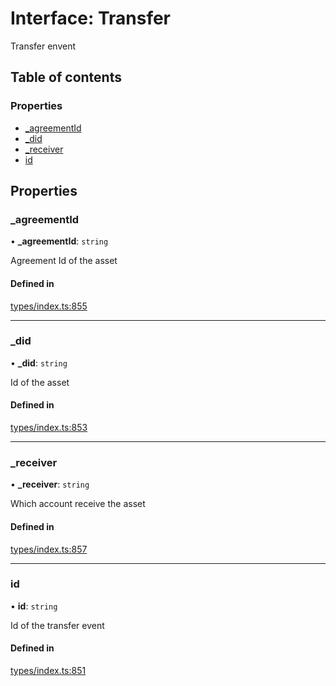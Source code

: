 # Interface: Transfer

Transfer envent

## Table of contents

### Properties

- [\_agreementId](Transfer.md#_agreementid)
- [\_did](Transfer.md#_did)
- [\_receiver](Transfer.md#_receiver)
- [id](Transfer.md#id)

## Properties

### \_agreementId

• **\_agreementId**: `string`

Agreement Id of the asset

#### Defined in

[types/index.ts:855](https://github.com/nevermined-io/react-components/blob/c6636b1/catalog/src/types/index.ts#L855)

___

### \_did

• **\_did**: `string`

Id of the asset

#### Defined in

[types/index.ts:853](https://github.com/nevermined-io/react-components/blob/c6636b1/catalog/src/types/index.ts#L853)

___

### \_receiver

• **\_receiver**: `string`

Which account receive the asset

#### Defined in

[types/index.ts:857](https://github.com/nevermined-io/react-components/blob/c6636b1/catalog/src/types/index.ts#L857)

___

### id

• **id**: `string`

Id of the transfer event

#### Defined in

[types/index.ts:851](https://github.com/nevermined-io/react-components/blob/c6636b1/catalog/src/types/index.ts#L851)
